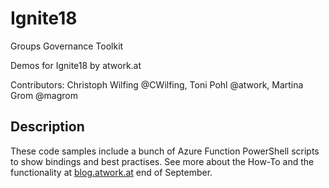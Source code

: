 # Ignite18
Groups Governance Toolkit 

Demos for Ignite18 by atwork.at

Contributors: Christoph Wilfing @CWilfing, Toni Pohl @atwork, Martina Grom @magrom


## Description
These code samples include a bunch of Azure Function PowerShell scripts to show bindings and best practises.
See more about the How-To and the functionality at [blog.atwork.at](http://blog.atwork.at/) end of September.
